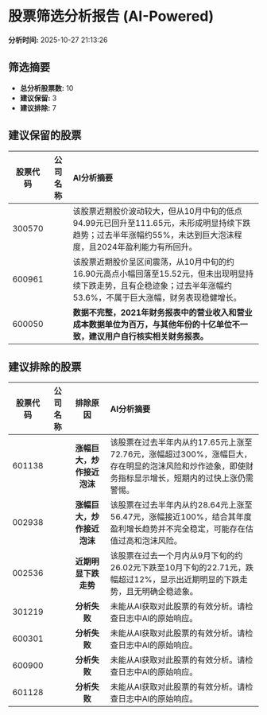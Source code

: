# 股票筛选分析报告 (AI-Powered)

**分析时间:** 2025-10-27 21:13:26

## 筛选摘要

- **总分析股票数:** 10
- **建议保留:** 3
- **建议排除:** 7

## 建议保留的股票

| 股票代码 | 公司名称 | AI分析摘要 |
|:---:|:---:|:---|
| 300570 |  | 该股票近期股价波动较大，但从10月中旬的低点94.99元已回升至111.65元，未形成明显持续下跌趋势；过去半年涨幅约55%，未达到巨大泡沫程度，且2024年盈利能力有所回升。 |
| 600961 |  | 该股票近期股价呈区间震荡，从10月中旬的约16.90元高点小幅回落至15.52元，但未出现明显持续下跌走势，且有企稳迹象；过去半年涨幅约53.6%，不属于巨大涨幅，财务表现稳健增长。 |
| 600050 |  | **数据不完整，2021年财务报表中的营业收入和营业成本数据单位为百万，与其他年份的十亿单位不一致，建议用户自行核实相关财务报表。** |

## 建议排除的股票

| 股票代码 | 公司名称 | 排除原因 | AI分析摘要 |
|:---:|:---:|:---:|:---|
| 601138 |  | **涨幅巨大，炒作接近泡沫** | 该股票在过去半年内从约17.65元上涨至72.76元，涨幅超过300%，涨幅巨大，存在明显的泡沫风险和炒作迹象，即使财务指标显示增长，短期内的过快上涨仍需警惕。 |
| 002938 |  | **涨幅巨大，炒作接近泡沫** | 该股票在过去半年内从约28.64元上涨至56.47元，涨幅接近100%，结合其年度盈利增长趋势并不完全稳定，可能存在估值过高和泡沫风险。 |
| 002536 |  | **近期明显下跌走势** | 该股票在过去一个月内从9月下旬的约26.02元下跌至10月下旬的22.71元，跌幅超过12%，显示出近期明显的下跌走势，且无明确企稳迹象。 |
| 301219 |  | **分析失败** | 未能从AI获取对此股票的有效分析。请检查日志中AI的原始响应。 |
| 600301 |  | **分析失败** | 未能从AI获取对此股票的有效分析。请检查日志中AI的原始响应。 |
| 600900 |  | **分析失败** | 未能从AI获取对此股票的有效分析。请检查日志中AI的原始响应。 |
| 601128 |  | **分析失败** | 未能从AI获取对此股票的有效分析。请检查日志中AI的原始响应。 |

